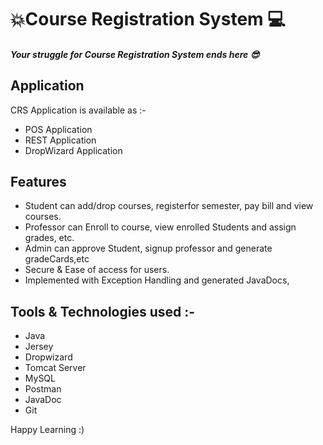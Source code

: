 # 💥Course Registration System 💻
##### Your struggle for Course Registration System ends here 😎
## Application
CRS Application is available as :-

- POS Application
- REST Application
- DropWizard Application

## Features

- Student can add/drop courses, registerfor semester, pay bill and view courses.
- Professor can Enroll to course, view enrolled Students and assign grades, etc.
- Admin can approve Student, signup professor and generate gradeCards,etc
- Secure & Ease of access for users. 
- Implemented with Exception Handling and generated JavaDocs,






## Tools & Technologies used :-


- Java
- Jersey
- Dropwizard
- Tomcat Server
- MySQL
- Postman
- JavaDoc
- Git


Happy Learning :)
